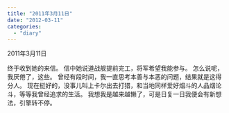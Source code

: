 ```yaml
---
title: "2011年3月11日"
date: "2012-03-11"
categories: 
  - "diary"
---
```


2011年3月11日

终于收到她的来信。 信中她说道战舰提前完工，将军希望我能参与。 怎么说呢，我厌倦了，这些。 曾经有段时间，我一直思考本善与本恶的问题，结果就是这得分人。 现在挺好的，没事儿叫上卡尔出去打猎，和当地同样爱好烟斗的人品烟论斗，等等我曾经追求的生活。 我想我是越来越懒了，可是日复一日我便会有新想法，引擎转不停。
